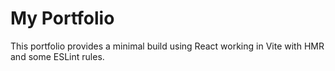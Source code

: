 # My Portfolio

This portfolio provides a minimal build using React working in Vite with HMR and some ESLint rules.
